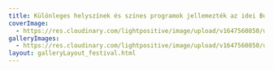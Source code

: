 ```yaml
---
title: Különleges helyszínek és színes programok jellemezték az idei Budapest Essentials-t
coverImage:
  - https://res.cloudinary.com/lightpositive/image/upload/v1647560850/uploads/K%C3%BCl%C3%B6nleges%20helysz%C3%ADnek%20%C3%A9s%20sz%C3%ADnes%20programok%20jellemezt%C3%A9k%20az%20idei%20Budapest%20Essentials-t/2015.-8.-BpEss-06.26._uj4.jpg
galleryImages: 
  - https://res.cloudinary.com/lightpositive/image/upload/v1647560850/uploads/K%C3%BCl%C3%B6nleges%20helysz%C3%ADnek%20%C3%A9s%20sz%C3%ADnes%20programok%20jellemezt%C3%A9k%20az%20idei%20Budapest%20Essentials-t/2015.-8.-BpEss-06.26._uj4.jpg
layout: galleryLayout_festival.html
---
```

